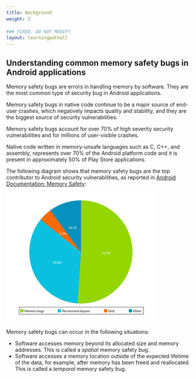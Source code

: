 ```yaml
---
title: Background
weight: 2

### FIXED, DO NOT MODIFY
layout: learningpathall
---
```


## Understanding common memory safety bugs in Android applications 

Memory safety bugs are errors in handling memory by software. They are the most common type of security bug in Android applications.

Memory safety bugs in native code continue to be a major source of end-user crashes, which negatively impacts quality and stability, and they are the biggest source of security vulnerabilities.

Memory safety bugs account for over 70% of high severity security vulnerabilities and for millions of user-visible crashes.

Native code written in memory-unsafe languages such as C, C++, and assembly, represents over 70% of the Android platform code and it is present in approximately 50% of Play Store applications.

The following diagram shows that memory safety bugs are the top contributor to Android security vulnerabilities, as reported in [Android Documentation: Memory Safety](https://source.android.com/docs/security/test/memory-safety):

![alt-text-2](pictures/01_images_android_memory_bugs.png "Memory safety bugs contribution to Android vulnerabilities.")

 Memory safety bugs can occur in the following situations:

* Software accesses memory beyond its allocated size and memory addresses. This is called a *spatial* memory safety bug.
* Software accesses a memory location outside of the expected lifetime of the data, for example, after memory has been freed and reallocated. This is called a *temporal* memory safety bug.


